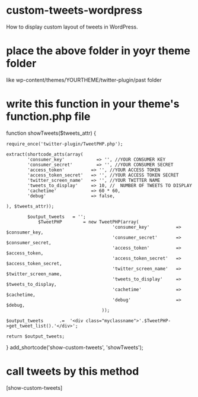 # custom-tweets-wordpress
How to display custom layout of tweets in WordPress.

# place the above folder in yoyr theme folder 
like wp-content/themes/YOURTHEME/twitter-plugin/past folder

# write this function in your theme's function.php file

function showTweets($tweets_attr)
{
	
	require_once('twitter-plugin/TweetPHP.php');	
	
	extract(shortcode_atts(array(
			'consumer_key'       	  => '', //YOUR CONSUMER KEY
			'consumer_secret'    	  => '', //YOUR CONSUMER SECRET
			'access_token'          => '', //YOUR ACCESS TOKEN
			'access_token_secret'   => '', //YOUR ACCESS TOKEN SECRET
			'twitter_screen_name'   => '', //YOUR TWITTER NAME
			'tweets_to_display'     => 10, //  NUMBER OF TWEETS TO DISPLAY
			'cachetime'             => 60 * 60,
			'debug'    				=> false,
		
	), $tweets_attr));
	
			$output_tweets	 = '';
				$TweetPHP 		 = new TweetPHP(array(
											'consumer_key'          => $consumer_key,
											'consumer_secret'       => $consumer_secret,
											'access_token'          => $access_token,
											'access_token_secret'   => $access_token_secret,
											'twitter_screen_name'   => $twitter_screen_name,
											'tweets_to_display'    	=> $tweets_to_display,
											'cachetime'            	=> $cachetime,
											'debug'    				=> $debug,
										));
                    
	$output_tweets	    .= 	'<div class="myclassname">'.$TweetPHP->get_tweet_list().'</div>';
  
	return $output_tweets;
}
add_shortcode('show-custom-tweets', 'showTweets');


# call tweets by this method

  [show-custom-tweets]

